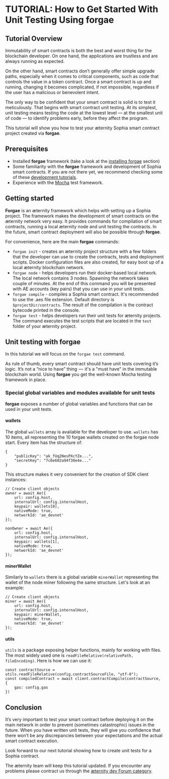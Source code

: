 # TUTORIAL: How to Get Started With Unit Testing Using forgae
## Tutorial Overview
Immutability of smart contracts is both the best and worst thing for the blockchain developer. On one hand, the applications are trustless and are always running as expected. 

On the other hand, smart contracts don’t generally offer simple upgrade paths, especially when it comes to critical components, such as code that controls the value in a token contract. Once a smart contract is up and running, changing it becomes complicated, if not impossible, regardless if the user has a malicious or benevolent intent.

The only way to be confident that your smart contract is solid is to test it meticulously. That begins with smart contract unit testing. At its simplest, unit testing means testing the code at the lowest level — at the smallest unit of code — to identify problems early, before they affect the program.

This tutorial will show you how to test your æternity Sophia smart contract project created via **forgae**.

## Prerequisites
- Installed **forgae** framework (take a look at the [installing forgae](https://dev.aepps.com/tutorials/smart-contract-deployment-in-forgae.html) section)
- Some familiarity with the **forgae** framework and development of Sophia smart contracts. If you are not there yet, we recommend checking some of these [development tutorials](https://dev.aepps.com/tutorials/README.html).
- Experience with the [Mocha](https://mochajs.org/) test framework.

## Getting started

**Forgae** is an æternity framework which helps with setting up a Sophia project. The framework makes the development of smart contracts on the æternity network very easy. It provides commands for compilation of smart contracts, running a local æternity node and unit testing the contracts. In the future, smart contract deployment will also be possible through **forgae**.

For convenience, here are the main **forgae** commands:
- ```forgae init``` - creates an æternity project structure with a few folders that the developer can use to create the contracts, tests and deployment scripts. Docker configuration files are also created, for easy boot up of a local æternity blockchain network.
- ```forgae node``` - helps developers run their docker-based local network. The local network contains 3 nodes. Spawning the network takes couple of minutes. At the end of this command you will be presented with AE accounts (key pairs) that you can use in your unit tests.
- ```forgae compile``` - compiles a Sophia smart contract. It's recommended to use the .aes file extension. Default directory is `$projectDir/contracts`. The result of the compilation is the contract bytecode printed in the console.
- ```forgae test``` - helps developers run their unit tests for æternity projects. The command executes the test scripts that are located in the `test` folder of your æternity project.

## Unit testing with forgae

In this tutorial we will focus on the ```forgae test``` command.

As rule of thumb, every smart contract should have unit tests covering it’s logic. It’s not a “nice to have” thing  —  it's a "must have" in the immutable blockchain world. Using **forgae** you get the well-known Mocha testing framework in place.

### Special global variables and modules available for unit tests

**forgae** exposes a number of global variables and functions that can be used in your unit tests.

#### wallets
The global `wallets` array is available for the developer to use. `wallets` has 10 items, all representing the 10 forgae wallets created on the forgae node start. Every item has the structure of:
```
{
	"publicKey": "ak_fUq2NesPXcYZe...",
	"secretKey": "7c6e602a94f30e4e..."
}
```

This structure makes it very convenient for the creation of SDK client instances:
```
// Create client objects
owner = await Ae({
	url: config.host,
	internalUrl: config.internalHost,
	keypair: wallets[0],
	nativeMode: true,
	networkId: 'ae_devnet'
});

nonOwner = await Ae({
	url: config.host,
	internalUrl: config.internalHost,
	keypair: wallets[1],
	nativeMode: true,
	networkId: 'ae_devnet'
});
```
#### minerWallet
Similarly to ```wallets``` there is a global variable ```minerWallet``` representing the wallet of the node miner following the same structure. Let's look at an example:
```
// Create client objects
miner = await Ae({
	url: config.host,
	internalUrl: config.internalHost,
	keypair: minerWallet,
	nativeMode: true,
	networkId: 'ae_devnet'
});
```

#### utils
```utils``` is a package exposing helper functions, mainly for working with files. The most widely used one is ```readFileRelative(relativePath, fileEncoding)```. Here is how we can use it:

```
const contractSource = utils.readFileRelative(config.contractSourceFile, "utf-8");
const compiledContract = await client.contractCompile(contractSource, {
	gas: config.gas
})
```

## Conclusion
It’s very important to test your smart contract before deploying it on the main network in order to prevent (sometimes catastrophic) issues in the future. When you have written unit tests, they will give you confidence that there won’t be any discrepancies between your expectations and the actual smart contract execution.

Look forward to our next tutorial showing how to create unit tests for a Sophia contract.

The æternity team will keep this tutorial updated. If you encounter any problems please contract us through the [æternity dev Forum category](https://forum.aeternity.com/c/development).
